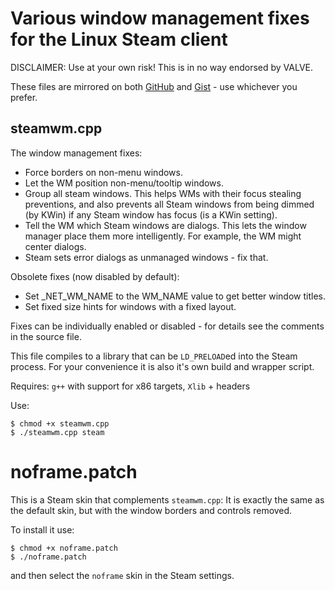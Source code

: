 
# Various window management fixes for the Linux Steam client

DISCLAIMER: Use at your own risk! This is in no way endorsed by VALVE.

These files are mirrored on both [GitHub](https://github.com/dscharrer/steamwm) and [Gist](https://gist.github.com/06d6b6a5370c4f6979f3) - use whichever you prefer.

## steamwm.cpp

The window management fixes:

* Force borders on non-menu windows.
* Let the WM position non-menu/tooltip windows.
* Group all steam windows.
  This helps WMs with their focus stealing preventions,
  and also prevents all Steam windows from being dimmed
  (by KWin) if any Steam window has focus (is a KWin setting).
* Tell the WM which Steam windows are dialogs.
  This lets the window manager place them more intelligently.
  For example, the WM might center dialogs.
* Steam sets error dialogs as unmanaged windows - fix that.


Obsolete fixes (now disabled by default):

* Set _NET_WM_NAME to the WM_NAME value to get better window titles.
* Set fixed size hints for windows with a fixed layout.

Fixes can be individually enabled or disabled - for details see the comments in the source file.

This file compiles to a library that can be `LD_PRELOAD`ed into the Steam process. For your convenience it is also it's own build and wrapper script.

Requires: `g++` with support for x86 targets, `Xlib` + headers

Use:

    $ chmod +x steamwm.cpp
    $ ./steamwm.cpp steam


# noframe.patch

This is a Steam skin that complements `steamwm.cpp`: It is exactly the same as the default skin, but with the window borders and controls removed.

To install it use:

    $ chmod +x noframe.patch
    $ ./noframe.patch

and then select the `noframe` skin in the Steam settings.
